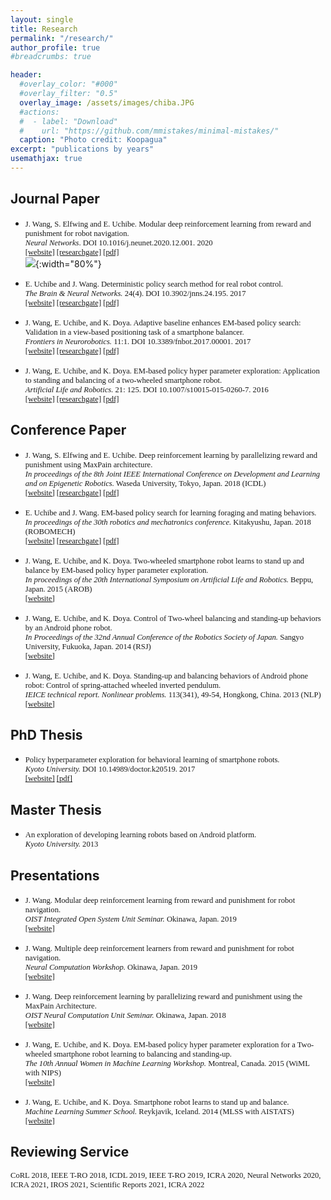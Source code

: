 ```yaml
---
layout: single
title: Research
permalink: "/research/"
author_profile: true
#breadcrumbs: true

header:
  #overlay_color: "#000"
  #overlay_filter: "0.5"
  overlay_image: /assets/images/chiba.JPG
  #actions:
  #  - label: "Download"
  #    url: "https://github.com/mmistakes/minimal-mistakes/"
  caption: "Photo credit: Koopagua"
excerpt: "publications by years"
usemathjax: true
---
```


## Journal Paper
- <span style="font-family:Serif; font-size:0.9em;"> J. Wang, S. Elfwing and E. Uchibe. Modular deep reinforcement learning from reward and punishment for robot navigation. <br /> *Neural Networks*. DOI 10.1016/j.neunet.2020.12.001. 2020 <br /> [[website]](https://www.sciencedirect.com/science/article/pii/S0893608020304184) [[researchgate]](https://www.researchgate.net/publication/347457388_Modular_deep_reinforcement_learning_from_reward_and_punishment_for_robot_navigation) [[pdf]](https://www.sciencedirect.com/science/article/pii/S0893608020304184/pdfft?md5=1d159d73318147716fc1ecdab06d0da5&pid=1-s2.0-S0893608020304184-main.pdf)<br /></span>
![](/judy_blog/assets/images/errata.png){:width="80%"}

- <span style="font-family:Serif; font-size:0.9em;"> E. Uchibe and J. Wang. Deterministic policy search method for real robot control. <br /> *The Brain & Neural Networks.* 24(4). DOI 10.3902/jnns.24.195. 2017 <br /> [[website]](https://www.jstage.jst.go.jp/article/jnns/24/4/24_195/_article/-char/ja/) [[researchgate]](https://www.researchgate.net/publication/322928518_Deterministic_Policy_Search_Method_for_Real_Robot_Control) [[pdf]](https://www.jstage.jst.go.jp/article/jnns/24/4/24_195/_pdf/-char/ja)</span>

- <span style="font-family:Serif; font-size:0.9em;"> J. Wang, E. Uchibe, and K. Doya. Adaptive baseline enhances EM-based policy search: Validation in a view-based positioning task of a smartphone balancer. <br /> *Frontiers in Neurorobotics.* 11:1. DOI 10.3389/fnbot.2017.00001. 2017 <br /> [[website]](https://www.frontiersin.org/articles/10.3389/fnbot.2017.00001/full) [[researchgate]](https://www.researchgate.net/publication/312643347_Adaptive_Baseline_Enhances_EM-Based_Policy_Search_Validation_in_a_View-Based_Positioning_Task_of_a_Smartphone_Balancer) [[pdf]](https://www.frontiersin.org/articles/10.3389/fnbot.2017.00001/pdf)</span>

- <span style="font-family:Serif; font-size:0.9em;"> J. Wang, E. Uchibe, and K. Doya. EM-based policy hyper parameter exploration: Application to standing and balancing of a two-wheeled smartphone robot.  <br /> *Artificial Life and Robotics.* 21: 125. DOI 10.1007/s10015-015-0260-7. 2016 <br /> [[website]](https://link.springer.com/article/10.1007/s10015-015-0260-7?wt_mc=internal.event.1.SEM.ArticleAuthorOnlineFirst) [[researchgate]](https://www.researchgate.net/publication/291951786_EM-based_policy_hyper_parameter_exploration_application_to_standing_and_balancing_of_a_two-wheeled_smartphone_robot) [[pdf]](https://link.springer.com/content/pdf/10.1007%2Fs10015-015-0260-7.pdf)</span>

## Conference Paper
- <span style="font-family:Serif; font-size:0.9em;"> J. Wang, S. Elfwing and E. Uchibe. Deep reinforcement learning by parallelizing reward and punishment using MaxPain architecture.  <br /> *In proceedings of the 8th Joint IEEE International Conference on Development and Learning and on Epigenetic Robotics.* Waseda University, Tokyo, Japan. 2018 (ICDL)  <br /> [[website]](http://icdl-epirob2018.ogata-lab.jp/) [[researchgate]](https://www.researchgate.net/publication/327549542_Deep_Reinforcement_Learning_by_Parallelizing_Reward_and_Punishment_using_the_MaxPain_Architecture)  [[pdf]](https://www.researchgate.net/api/literature/privateDownload?publicationUid=yGjSrTCCzWduhmDVcKp-V0IoTuCGhJZAZCkdfT_Q9oD-tXirdejbtQmM_pzOA901BQ&linkId=5n36xIWkv_SIc3bYJ-HaPpy_XrHwTz2k-EfKVLDfYOznH6316zJ7iDkqZFyvaqKww-SrVX4kmqjH0UNbER-euA)</span>

- <span style="font-family:Serif; font-size:0.9em;"> E. Uchibe and J. Wang. EM-based policy search for learning foraging and mating behaviors. <br /> *In proceedings of the 30th robotics and mechatronics conference.* Kitakyushu, Japan. 2018 (ROBOMECH)
 <br /> [[website]](http://robomech.org/2018/) [[researchgate]](https://www.researchgate.net/publication/329903880_EM-based_policy_search_for_learning_foraging_and_mating_behaviors) [[pdf]](https://www.researchgate.net/profile/Jiexin_Wang/publication/329903880_EM-based_policy_search_for_learning_foraging_and_mating_behaviors/links/5d15b14b458515c11cfdb24f/EM-based-policy-search-for-learning-foraging-and-mating-behaviors.pdf?_sg%5B0%5D=h86Gu74WmWFjMTGmMrda0Z7XLEO8MUMfqLd4Jhh1w3-94S75JIcv_B3-lKnGns_MEQuyH8S2_PTJENx96AW4rQ.yzFo2VVAfRDu5-zsKOOEFQM5RQ5CF5gTlreYBhtPCQUSDkIuc2ir2dJ2qcqwN7k7kvV3SopL8hxfE9CHkJVCVg&_sg%5B1%5D=5eL6DWKeAwrgt8LaQ2panNSE5fr-68O8x8bRRNMJSUiUGuI_OgxYbC1RP4PxUgn4a9uGV65uSabvq4m4lfp5YGcIw2xbZa2JKKhKTd7U7pL-.yzFo2VVAfRDu5-zsKOOEFQM5RQ5CF5gTlreYBhtPCQUSDkIuc2ir2dJ2qcqwN7k7kvV3SopL8hxfE9CHkJVCVg&_iepl=)</span>

- <span style="font-family:Serif; font-size:0.9em;"> J. Wang, E. Uchibe, and K. Doya. Two-wheeled smartphone robot learns to stand up and balance by EM-based policy hyper parameter exploration.  <br /> *In proceedings of the 20th International Symposium on Artificial Life and Robotics.* Beppu, Japan. 2015 (AROB)  <br /> [[website]](https://isarob.org/symposium/index.php?main_page=arob20)

- <span style="font-family:Serif; font-size:0.9em;"> J. Wang, E. Uchibe, and K. Doya. Control of Two-wheel balancing and standing-up behaviors by an Android phone robot.  <br /> *In Proceedings of the 32nd Annual Conference of the Robotics Society of Japan.* Sangyo University, Fukuoka, Japan. 2014 (RSJ)
 <br /> [[website]](http://rsj2014.rsj-web.org/)

- <span style="font-family:Serif; font-size:0.9em;"> J. Wang, E. Uchibe, and K. Doya. Standing-up and balancing behaviors of Android phone robot: Control of spring-attached wheeled inverted pendulum.  <br /> *IEICE technical report. Nonlinear problems.* 113(341), 49-54, Hongkong, China. 2013 (NLP)  <br /> [[website]](https://ci.nii.ac.jp/naid/110009903423)

## PhD Thesis
- <span style="font-family:Serif; font-size:0.9em;"> Policy hyperparameter exploration for behavioral learning of smartphone robots. <br /> *Kyoto University.* DOI 10.14989/doctor.k20519. 2017 <br /> [[website]](https://repository.kulib.kyoto-u.ac.jp/dspace/handle/2433/225744) [[pdf]](https://repository.kulib.kyoto-u.ac.jp/dspace/bitstream/2433/225744/3/djohk00647.pdf)</span>

## Master Thesis
- <span style="font-family:Serif; font-size:0.9em;"> An exploration of developing learning robots based on Android platform. <br /> *Kyoto University.* 2013 <br />

## Presentations

- <span style="font-family:Serif; font-size:0.9em;"> J. Wang. Modular deep reinforcement learning from reward and punishment for robot navigation.  <br /> *OIST Integrated Open System Unit Seminar.* Okinawa, Japan. 2019 <br /> [[website]](https://groups.oist.jp/obu/event/seminar-modular-deep-reinforcement-learning-reward-and-punishment-robot-navigation)

- <span style="font-family:Serif; font-size:0.9em;"> J. Wang. Multiple deep reinforcement learners from reward and punishment for robot navigation.  <br /> *Neural Computation Workshop.* Okinawa, Japan. 2019 <br /> [[website]](https://groups.oist.jp/ja/ncu/event/neural-computation-workshop-2019)

- <span style="font-family:Serif; font-size:0.9em;"> J. Wang. Deep reinforcement learning by parallelizing reward and punishment using the MaxPain Architecture.  <br /> *OIST Neural Computation Unit Seminar.* Okinawa, Japan. 2018 <br /> [[website]](https://groups.oist.jp/ncu/event/deep-reinforcement-learning-parallelizing-reward-and-punishment-using-maxpain-architecture)

- <span style="font-family:Serif; font-size:0.9em;"> J. Wang, E. Uchibe, and K. Doya. EM-based policy hyper parameter exploration for a Two-wheeled smartphone robot learning to balancing and standing-up.  <br /> *The 10th Annual Women in Machine Learning Workshop.* Montreal, Canada. 2015 (WiML with NIPS) <br /> [[website]](https://wimlworkshop.org/2015/)

- <span style="font-family:Serif; font-size:0.9em;"> J. Wang, E. Uchibe, and K. Doya. Smartphone robot learns to stand up and balance.   <br /> *Machine Learning Summer School.* Reykjavik, Iceland. 2014 (MLSS with AISTATS) <br /> [[website]](http://mlss2014.hiit.fi/)

## Reviewing Service

<span style="font-family:Serif; font-size:0.9em;"> CoRL 2018, IEEE T-RO 2018, ICDL 2019, IEEE T-RO 2019, ICRA 2020, Neural Networks 2020, ICRA 2021, IROS 2021, Scientific Reports 2021, ICRA 2022</span>
